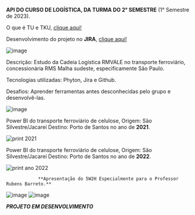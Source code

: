 **API DO CURSO DE LOGÍSTICA, DA TURMA DO 2° SEMESTRE** (1° Semestre de 2023).

O que é TU e TKU, [clique aqui!](https://www.youtube.com/watch?v=JMpptuXtd3Y&t=99s)


Desenvolvimento do projeto no **JIRA**, [clique aqui!](https://apilog.atlassian.net/jira/software/projects/PFRRV/boards/2/backlog)

![image](https://github.com/SilveiraEliane/API-LOG/assets/134539033/fb8c60eb-0b94-45de-b457-3410808d323a)

Descrição: Estudo da Cadeia Logística RMVALE no transporte ferroviário, concessionária RMS Malha sudeste, especificamente São Paulo.

Tecnologias utilizadas: Phyton, Jira e Github.

Desafios: Aprender ferramentas antes desconhecidas pelo grupo e desenvolvê-las.

![image](https://github.com/SilveiraEliane/API-LOG/assets/134539033/cdec5090-121a-4b9f-b16f-ac80fa55e876)



Power BI do transporte ferroviário de celulose, Origem: São Silvestre/Jacareí Destino: Porto de Santos no ano de **2021**.

![print 2021](https://github.com/SilveiraEliane/API-LOG/assets/134539033/2069ce12-9f41-47b8-9715-4ea81e4c72bf)

Power BI do transporte ferroviário de celulose, Origem: São Silvestre/Jacareí Destino: Porto de Santos no ano de **2022**.

![print ano 2022](https://github.com/SilveiraEliane/API-LOG/assets/134539033/e2c417e7-1d61-4005-a147-183d2445a06c)


                **Apresentação do 5W2H Especialmente para o Professor Rubens Barreto.**

![image](https://github.com/SilveiraEliane/API-LOG/assets/134539033/6252938f-e6af-4669-b656-b329de224d56)
![image](https://github.com/SilveiraEliane/API-LOG/assets/134539033/f5f02121-cc04-4689-ad54-82d708b2874d)

***PROJETO EM DESENVOLVIMENTO***


